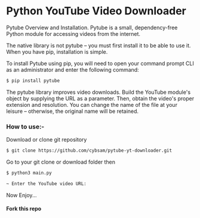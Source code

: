 # Python YouTube Video Downloader
Pytube Overview and Installation.
Pytube is a small, dependency-free Python module for accessing videos from the internet.

The native library is not pytube – you must first install it to be able to use it. When you have pip, installation is simple.

To install Pytube using pip, you will need to open your command prompt CLI as an administrator and enter the following command:
```bash
$ pip install pytube
```
The pytube library improves video downloads. Build the YouTube module's object by supplying the URL as a parameter. Then, obtain the video's proper extension and resolution. You can change the name of the file at your leisure – otherwise, the original name will be retained.

### How to use:-
Download or clone git repository
```bash
$ git clone https://github.com/cybsam/pytube-yt-downloader.git
```
Go to your git clone or download folder then
```bash
$ python3 main.py 
```
```bash
~ Enter the YouTube video URL:
```

Now Enjoy...
#### Fork this repo
